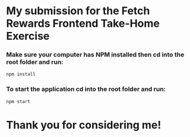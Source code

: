 # My submission for the Fetch Rewards Frontend Take-Home Exercise

### Make sure your computer has NPM installed then cd into the root folder and run:

```
npm install
```

### To start the application cd into the root folder and run:

```
npm start
```

# Thank you for considering me!
